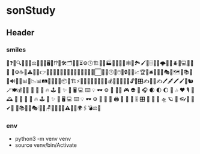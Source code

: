 # sonStudy

## Header

### smiles
💭❓📌🔍❌🚧⏰⚖️💾🐍🧪🖥️🔩⁉️🤝🛠️🗂️🏢🔄⏳⚙️🕓🏗️🏁🐢🏭🦥🧩🦉📡🕸️🎨🏞️🖌️🔗🗄️🔐🧱🌩️🔌🛑🪲🐞💻🌐📩 🐋 🚢⚙️☕🔑⚠️🧳🔔👉💸📆⏰🚀👏🧪🧑🏻‍💻🗼🇫🇷👀✅⬜✊📜🕒📂🖱️🌱🔒🧹💥📈🏆📢🛎️🧠🔄🎯🎭🔦🗺️🔑📚💡📝🔊📡📮📊🔄📉📊🛤️🔬🔭🧵🛒📦📜🏗️⚡🌟🔋🏴‍☠️🌊🔮🏹🚦💰👨‍🔧👩‍🔬🚧🔓🚪🎛️✍️📑📝✍️🖊️🖋️🖍️🖌️🎯🐿 🪄🍽️💰📖🚀 🎸 🤖 🫶 🔥 🕹️ 👾 ✨ 🌴 🖥️ 💻 ⌨️ 💡 🕶️ ⚙️ 🍒 🧙‍♂️ 🎮 👽 🌌 🎧 🌒 🌓 🌔 🎵 🎶 ❤️ 🎙️ 📸 🕰️ 🚀 🎸 🤖 🫶 🔥 🕹️ 👾 ✨ 🌴 🖥️ 💻 ⌨️ 💡 🕶️ ⚙️ 🍒 🦄 📱 🖨️ 📡 🔬 🔭 🎚️ 🎛️ 🧬 🔮 🧲 🛸 🪐 🌠 👓🧱 📄 ✔🚂 🔧📚🔐⏰🎭🕯📂💼🪑🔚🔌🧼🔐⚠️🧊🔔🌍🖇💣⚖️📸


### env
- python3 -m venv venv
- source venv/bin/Activate


